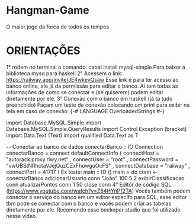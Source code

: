 # Hangman-Game
O maior jogo da forca de todos os tempos
# ORIENTAÇÕES
1° rodem no terminal o comando: 
cabal install mysql-simple
Para baixar a biblioteca mysq para haskell
2° Acessem o link: https://railway.app/invite/JE4wkevQsaw
Esse link é para ter acesso ao banco online, ele já da permissão para editar o banco. Ai tem todas as informações de como se conectar e (se quiserem) podem editar diretamente por ele.
3° Conexão com o banco em haskell (já ta tudo preenchido) Façam um teste de conexão colocando um print para exibir na tela em caso de conexão:
{-# LANGUAGE OverloadedStrings #-}

import Database.MySQL.Simple
import Database.MySQL.Simple.QueryResults
import Control.Exception (bracket)
import Data.Text (Text)
import qualified Data.Text as T

-- Conectar ao banco de dados
conectarBanco :: IO Connection
conectarBanco = connect
    defaultConnectInfo { connectHost = "autorack.proxy.rlwy.net"
                       , connectUser = "root"
                       , connectPassword = "vwUBStNRhctaVJejQuzCZxFhowguOcFS"
                       , connectDatabase = "railway"
                       , connectPort = 41717
                       }
Ex teste:
main :: IO ()
main = do
    conn <- conectarBanco
    adicionarUsuario conn "João" 100 5 2
    exibirClassificacao conn
    atualizarPontos conn 1 50
    close conn
4° Editor de código SQL (https://www.youtube.com/watch?v=Z84HYnPf2TA)
Vocês também podem conectar o serviço do banco em um editor específo para SQL, esse editor tbm pode se conectar com o banco e vocês podem criar as tabelas diretamente por ele. Recomendo esse beekeper studio que foi utilizado nesse vídeo.
